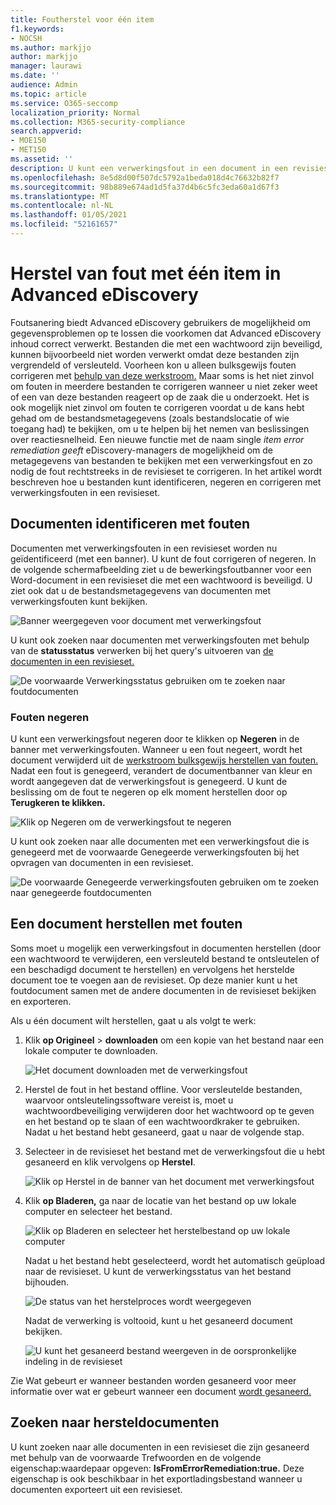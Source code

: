 ```yaml
---
title: Foutherstel voor één item
f1.keywords:
- NOCSH
ms.author: markjjo
author: markjjo
manager: laurawi
ms.date: ''
audience: Admin
ms.topic: article
ms.service: O365-seccomp
localization_priority: Normal
ms.collection: M365-security-compliance
search.appverid:
- MOE150
- MET150
ms.assetid: ''
description: U kunt een verwerkingsfout in een document in een revisieset in Advanced eDiscovery oplossen zonder dat u het proces voor het bulksgewijs herstellen van fouten moet volgen.
ms.openlocfilehash: 8e5d8d00f507dc5792a1beda018d4c76632b82f7
ms.sourcegitcommit: 98b889e674ad1d5fa37d4b6c5fc3eda60a1d67f3
ms.translationtype: MT
ms.contentlocale: nl-NL
ms.lasthandoff: 01/05/2021
ms.locfileid: "52161657"
---
```

# <a name="single-item-error-remediation-in-advanced-ediscovery"></a>Herstel van fout met één item in Advanced eDiscovery

Foutsanering biedt Advanced eDiscovery gebruikers de mogelijkheid om gegevensproblemen op te lossen die voorkomen dat Advanced eDiscovery inhoud correct verwerkt. Bestanden die met een wachtwoord zijn beveiligd, kunnen bijvoorbeeld niet worden verwerkt omdat deze bestanden zijn vergrendeld of versleuteld. Voorheen kon u alleen bulksgewijs fouten corrigeren met [behulp van deze werkstroom.](error-remediation-when-processing-data-in-advanced-ediscovery.md) Maar soms is het niet zinvol om fouten in meerdere bestanden te corrigeren wanneer u niet zeker weet of een van deze bestanden reageert op de zaak die u onderzoekt. Het is ook mogelijk niet zinvol om fouten te corrigeren voordat u de kans hebt gehad om de bestandsmetagegevens (zoals bestandslocatie of wie toegang had) te bekijken, om u te helpen bij het nemen van beslissingen over reactiesnelheid. Een nieuwe functie met de naam single *item error remediation geeft* eDiscovery-managers de mogelijkheid om de metagegevens van bestanden te bekijken met een verwerkingsfout en zo nodig de fout rechtstreeks in de revisieset te corrigeren. In het artikel wordt beschreven hoe u bestanden kunt identificeren, negeren en corrigeren met verwerkingsfouten in een revisieset.

## <a name="identify-documents-with-errors"></a>Documenten identificeren met fouten

Documenten met verwerkingsfouten in een revisieset worden nu geïdentificeerd (met een banner). U kunt de fout corrigeren of negeren. In de volgende schermafbeelding ziet u de bewerkingsfoutbanner voor een Word-document in een revisieset die met een wachtwoord is beveiligd. U ziet ook dat u de bestandsmetagegevens van documenten met verwerkingsfouten kunt bekijken.

![Banner weergegeven voor document met verwerkingsfout](../media/SIERimage1.png)

U kunt ook zoeken naar documenten met verwerkingsfouten met behulp van de **statusstatus** verwerken bij het query's uitvoeren van [de documenten in een revisieset.](review-set-search.md)

![De voorwaarde Verwerkingsstatus gebruiken om te zoeken naar foutdocumenten](../media/SIERimage2.png)

### <a name="ignore-errors"></a>Fouten negeren

U kunt een verwerkingsfout negeren door te klikken op **Negeren** in de banner met verwerkingsfouten. Wanneer u een fout negeert, wordt het document verwijderd uit de [werkstroom bulksgewijs herstellen van fouten.](error-remediation-when-processing-data-in-advanced-ediscovery.md) Nadat een fout is genegeerd, verandert de documentbanner van kleur en wordt aangegeven dat de verwerkingsfout is genegeerd. U kunt de beslissing om de fout te negeren op elk moment herstellen door op **Terugkeren te klikken.**

![Klik op Negeren om de verwerkingsfout te negeren](../media/SIERimage3.png)

U kunt ook zoeken naar alle documenten met een verwerkingsfout die is genegeerd met de voorwaarde Genegeerde verwerkingsfouten bij het opvragen van documenten in een revisieset. 

![De voorwaarde Genegeerde verwerkingsfouten gebruiken om te zoeken naar genegeerde foutdocumenten](../media/SIERimage4.png)

## <a name="remediate-a-document-with-errors"></a>Een document herstellen met fouten

Soms moet u mogelijk een verwerkingsfout in documenten herstellen (door een wachtwoord te verwijderen, een versleuteld bestand te ontsleutelen of een beschadigd document te herstellen) en vervolgens het herstelde document toe te voegen aan de revisieset. Op deze manier kunt u het foutdocument samen met de andere documenten in de revisieset bekijken en exporteren. 

Als u één document wilt herstellen, gaat u als volgt te werk:

1. Klik **op Origineel**  >  **downloaden** om een kopie van het bestand naar een lokale computer te downloaden.

   ![Het document downloaden met de verwerkingsfout](../media/SIERimage5.png)

2. Herstel de fout in het bestand offline. Voor versleutelde bestanden, waarvoor ontsleutelingssoftware vereist is, moet u wachtwoordbeveiliging verwijderen door het wachtwoord op te geven en het bestand op te slaan of een wachtwoordkraker te gebruiken. Nadat u het bestand hebt gesaneerd, gaat u naar de volgende stap.

3. Selecteer in de revisieset het bestand met de verwerkingsfout die u hebt gesaneerd en klik vervolgens op **Herstel**.

   ![Klik op Herstel in de banner van het document met verwerkingsfout](../media/SIERimage6.png)


4. Klik **op Bladeren,** ga naar de locatie van het bestand op uw lokale computer en selecteer het bestand.

   ![Klik op Bladeren en selecteer het herstelbestand op uw lokale computer](../media/SIERimage7.png)

    Nadat u het bestand hebt geselecteerd, wordt het automatisch geüpload naar de revisieset. U kunt de verwerkingsstatus van het bestand bijhouden.

    ![De status van het herstelproces wordt weergegeven](../media/SIERimage8.png)

   Nadat de verwerking is voltooid, kunt u het gesaneerd document bekijken.

    ![U kunt het gesaneerd bestand weergeven in de oorspronkelijke indeling in de revisieset](../media/SIERimage9.png)

Zie Wat gebeurt er wanneer bestanden worden gesaneerd voor meer informatie over wat er gebeurt wanneer een document [wordt gesaneerd.](error-remediation-when-processing-data-in-advanced-ediscovery.md#what-happens-when-files-are-remediated)

## <a name="search-for-remediated-documents"></a>Zoeken naar hersteldocumenten

U kunt zoeken naar alle documenten in een revisieset  die zijn gesaneerd met behulp van de voorwaarde Trefwoorden en de volgende eigenschap:waardepaar opgeven: **IsFromErrorRemediation:true.** Deze eigenschap is ook beschikbaar in het exportladingsbestand wanneer u documenten exporteert uit een revisieset.
